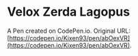 # Velox Zerda Lagopus

A Pen created on CodePen.io. Original URL: [https://codepen.io/Kixen93/pen/abOexVR](https://codepen.io/Kixen93/pen/abOexVR).


